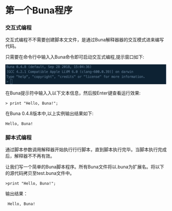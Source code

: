 # 第一个Buna程序

### 交互式编程

交互式编程不不需要创建脚本⽂文件，是通过Buna解释器器的交互模式进来编写代码。

只需要在命令⾏中输⼊入Buna命令即可启动交互式编程,提示窗口如下:

![](/assets/1539151704796.jpg)

在Buna提示符中输⼊入以下文本信息，然后按Enter键查看运行效果:

```
> print "Hello, Buna!";
```

在Buna 0.4.8版本中,以上实例输出结果如下:

```
Hello, Buna!
```

### 

### 脚本式编程

通过脚本参数调用解释器开始执⾏行行脚本，直到脚本执⾏完毕。当脚本执行完成后，解释器不不再有效。

让我们写一个简单的Buna脚本程序。所有Buna⽂件将以.buna为扩展名。将以下的源代码拷⻉至test.buna文件中。

```
>print "Hello, Buna!";
```

输出结果：

```
 Hello, Buna!
```



